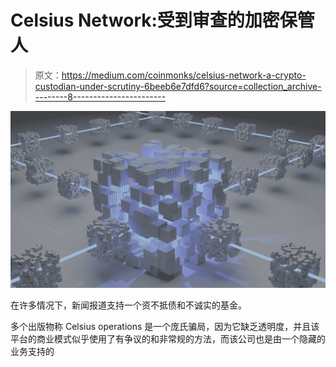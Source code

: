 # Celsius Network:受到审查的加密保管人

> 原文：<https://medium.com/coinmonks/celsius-network-a-crypto-custodian-under-scrutiny-6beeb6e7dfd6?source=collection_archive---------8----------------------->

![](img/245c58b9e71bd34423eb5afbdb0a2f4e.png)

在许多情况下，新闻报道支持一个资不抵债和不诚实的基金。

多个出版物称 Celsius operations 是一个庞氏骗局，因为它缺乏透明度，并且该平台的商业模式似乎使用了有争议的和非常规的方法，而该公司也是由一个隐藏的业务支持的